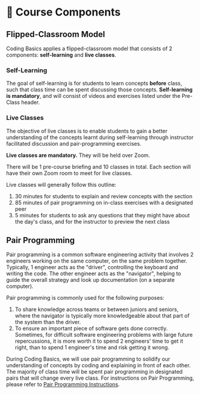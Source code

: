 # 🧩 Course Components

## Flipped-Classroom Model

Coding Basics applies a flipped-classroom model that consists of 2 components: **self-learning** and **live classes**.

### Self-Learning

The goal of self-learning is for students to learn concepts **before** class, such that class time can be spent discussing those concepts. **Self-learning is mandatory**, and will consist of videos and exercises listed under the Pre-Class header.

### **Live Classes**

The objective of live classes is to enable students to gain a better understanding of the concepts learnt during self-learning through instructor facilitated discussion and pair-programming exercises.

**Live classes are mandatory.** They will be held over Zoom.

There will be 1 pre-course briefing and 10 classes in total. Each section will have their own Zoom room to meet for live classes.

Live classes will generally follow this outline:

1. 30 minutes for students to explain and review concepts with the section
2. 85 minutes of pair programming on in-class exercises with a designated peer
3. 5 minutes for students to ask any questions that they might have about the day's class, and for the instructor to preview the next class

## Pair Programming

Pair programming is a common software engineering activity that involves 2 engineers working on the same computer, on the same problem together. Typically, 1 engineer acts as the "driver", controlling the keyboard and writing the code. The other engineer acts as the "navigator", helping to guide the overall strategy and look up documentation (on a separate computer).

Pair programming is commonly used for the following purposes:

1. To share knowledge across teams or between juniors and seniors, where the navigator is typically more knowledgeable about that part of the system than the driver.
2. To ensure an important piece of software gets done correctly. Sometimes, for difficult software engineering problems with large future repercussions, it is more worth it to spend 2 engineers' time to get it right, than to spend 1 engineer's time and risk getting it wrong.

During Coding Basics, we will use pair programming to solidify our understanding of concepts by coding and explaining in front of each other. The majority of class time will be spent pair programming in designated pairs that will change every live class. For instructions on Pair Programming, please refer to [Pair Programming Instructions](../setting-up-codesandbox/pair-programming-instructions.md).
